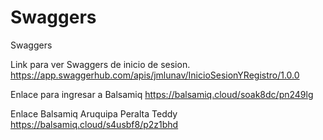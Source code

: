 # Swaggers
Swaggers

Link para ver Swaggers de inicio de sesion.
https://app.swaggerhub.com/apis/jmlunav/InicioSesionYRegistro/1.0.0

Enlace para ingresar a Balsamiq
https://balsamiq.cloud/soak8dc/pn249lg

Enlace Balsamiq Aruquipa Peralta Teddy
https://balsamiq.cloud/s4usbf8/p2z1bhd